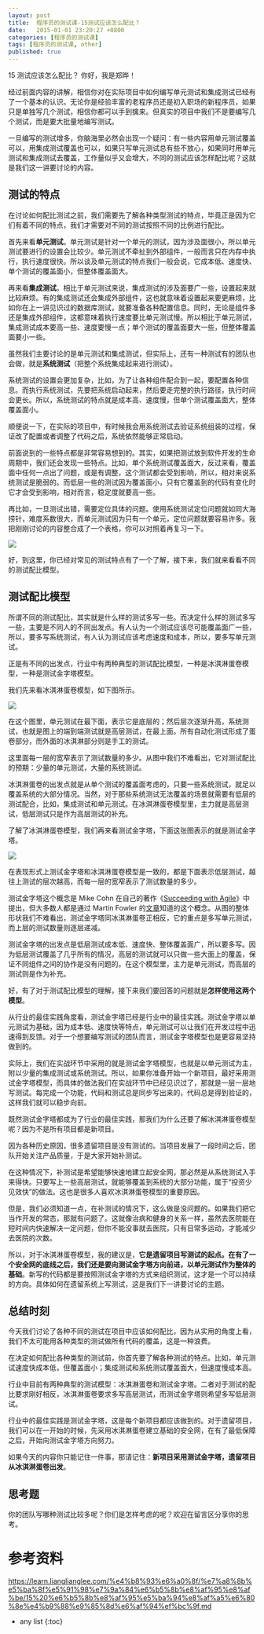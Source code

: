 ```yaml
---
layout: post
title:  程序员的测试课-15测试应该怎么配比？
date:   2015-01-01 23:20:27 +0800
categories: [程序员的测试课]
tags: [程序员的测试课, other]
published: true
---
```




15 测试应该怎么配比？
你好，我是郑晔！

经过前面内容的讲解，相信你对在实际项目中如何编写单元测试和集成测试已经有了一个基本的认识。无论你是经验丰富的老程序员还是初入职场的新程序员，如果只是单独写几个测试，相信你都可以手到擒来。但真实的项目中我们不是要编写几个测试，而是要大批量地编写测试。

一旦编写的测试增多，你脑海里必然会出现一个疑问：有一些内容用单元测试覆盖可以，用集成测试覆盖也可以，如果只写单元测试总有些不放心，如果同时用单元测试和集成测试去覆盖，工作量似乎又会增大，不同的测试应该怎样配比呢？这就是我们这一讲要讨论的内容。

## 测试的特点

在讨论如何配比测试之前，我们需要先了解各种类型测试的特点，毕竟正是因为它们有着不同的特点，我们才需要对不同的测试按照不同的比例进行配比。

首先来看**单元测试**。单元测试是针对一个单元的测试，因为涉及面很小，所以单元测试要进行的设置会比较少。单元测试不牵扯到外部组件，一般而言只在内存中执行，执行速度很快。所以谈及单元测试的特点我们一般会说，它成本低、速度快、单个测试的覆盖面小，但整体覆盖面大。

再来看**集成测试**。相比于单元测试来说，集成测试的涉及面要广一些，设置起来就比较麻烦。有的集成测试还会集成外部组件，这也就意味着设置起来要更麻烦，比如你在上一讲见识过的数据库测试，就要准备各种配置信息。同时，无论是组件多还是集成外部组件，这都意味着执行速度要比单元测试慢。所以相比于单元测试，集成测试成本要高一些、速度要慢一点；单个测试的覆盖面要大一些，但整体覆盖面要小一些。

虽然我们主要讨论的是单元测试和集成测试，但实际上，还有一种测试有的团队也会做，就是**系统测试**（把整个系统集成起来进行测试）。

系统测试的设置会更加复杂，比如，为了让各种组件配合到一起，要配置各种信息。而执行系统测试，先要把系统启动起来，然后要走完整的执行路径，执行时间会更长。所以，系统测试的特点就是成本高、速度慢，但单个测试覆盖面大，整体覆盖面小。

顺便说一下，在实际的项目中，有时候我会用系统测试去验证系统组装的过程，保证改了配置或者调整了代码之后，系统依然能够正常启动。

前面说到的一些特点都是非常容易想到的。其实，如果把测试放到软件开发的生命周期中，我们还会发现一些特点。比如，单个系统测试覆盖面大，反过来看，覆盖面中任何一点出了问题，或是有调整，这个测试都会受到影响，所以，相对来说系统测试是脆弱的。而低层一些的测试因为覆盖面小，只有它覆盖到的代码有变化时它才会受到影响，相对而言，稳定度就要高一些。

再比如，一旦测试出错，需要定位具体的问题。使用系统测试定位问题就如同大海捞针，难度系数很大，而单元测试因为只有一个单元，定位问题就要容易许多。我把刚刚讨论的内容整合成了一个表格，你可以对照着再复习一下。

![](https://learn.lianglianglee.com/%e4%b8%93%e6%a0%8f/%e7%a8%8b%e5%ba%8f%e5%91%98%e7%9a%84%e6%b5%8b%e8%af%95%e8%af%be/assets/b3af7444866e41afbeed3a221eecf437.jpg)

好，到这里，你已经对常见的测试特点有了一个了解，接下来，我们就来看看不同的测试配比模型。

## 测试配比模型

所谓不同的测试配比，其实就是什么样的测试多写一些。而决定什么样的测试多写一些，主要是不同人的不同出发点。有人认为一个测试应该尽可能覆盖面广一些，所以，要多写系统测试，有人认为测试应该考虑速度和成本，所以，要多写单元测试。

正是有不同的出发点，行业中有两种典型的测试配比模型，一种是冰淇淋蛋卷模型，一种是测试金字塔模型。

我们先来看冰淇淋蛋卷模型，如下图所示。

![](https://learn.lianglianglee.com/%e4%b8%93%e6%a0%8f/%e7%a8%8b%e5%ba%8f%e5%91%98%e7%9a%84%e6%b5%8b%e8%af%95%e8%af%be/assets/4c43167a421b4f9c81a6dee8bf4e3d65.jpg)

在这个图里，单元测试在最下面，表示它是底层的；然后层次逐渐升高，系统测试，也就是图上的端到端测试就是高层测试，在最上面。所有自动化测试形成了蛋卷部分，而外面的冰淇淋部分则是手工的测试。

这里面每一层的宽窄表示了测试数量的多少。从图中我们不难看出，它对测试配比的预期：少量的单元测试，大量的系统测试。

冰淇淋蛋卷的出发点就是从单个测试的覆盖面考虑的，只要一些系统测试，就足以覆盖系统的大部分情况。当然，对于那些系统测试无法覆盖的场景就需要有低层的测试配合，比如，集成测试和单元测试。在冰淇淋蛋卷模型里，主力就是高层测试，低层测试只是作为高层测试的补充。

了解了冰淇淋蛋卷模型，我们再来看测试金字塔，下面这张图表示的就是测试金字塔。

![](https://learn.lianglianglee.com/%e4%b8%93%e6%a0%8f/%e7%a8%8b%e5%ba%8f%e5%91%98%e7%9a%84%e6%b5%8b%e8%af%95%e8%af%be/assets/f1ee98b7a0f143bf8054cc928fbcee7f.jpg)

在表现形式上测试金字塔和冰淇淋蛋卷模型是一致的，都是下面表示低层测试，越往上测试的层次越高，而每一层的宽窄表示了测试数量的多少。

测试金字塔这个概念是 Mike Cohn 在自己的著作《[Succeeding with Agile](https://book.douban.com/subject/5334585/)》中提出，但大多数人都是通过 Martin Fowler 的[文章](https://martinfowler.com/bliki/TestPyramid.html)知道的这个概念。从图的整体形状我们不难看出，测试金字塔同冰淇淋蛋卷正相反，它的重点是多写单元测试，而上层的测试数量则逐层递减。

测试金字塔的出发点是低层测试成本低、速度快、整体覆盖面广，所以要多写。因为低层测试覆盖了几乎所有的情况，高层的测试就可以只做一些大面上的覆盖，保证不同组件之间的协作是没有问题的。在这个模型里，主力是单元测试，而高层的测试则是作为补充。

好，有了对于测试配比模型的理解，接下来我们要回答的问题就是**怎样使用这两个模型**。

从行业的最佳实践角度看，测试金字塔已经是行业中的最佳实践。测试金字塔以单元测试为基础，因为成本低、速度快等特点，单元测试可以让我们在开发过程中迅速得到反馈。对于一个想要编写测试的团队而言，测试金字塔模型也是更容易坚持做到的。

实际上，我们在实战环节中采用的就是测试金字塔模型，也就是以单元测试为主，附以少量的集成测试或系统测试。所以，如果你准备开始一个新项目，最好采用测试金字塔模型，而具体的做法我们在实战环节中已经见识过了，那就是一层一层地写测试。每完成一个功能，代码和测试总是同步写出来的，代码总是得到验证的，这样我们就可以稳步向前。

既然测试金字塔都成为了行业的最佳实践，那我们为什么还要了解冰淇淋蛋卷模型呢？因为不是所有项目都是新项目。

因为各种历史原因，很多遗留项目是没有测试的。当项目发展了一段时间之后，团队开始关注产品质量，于是大家开始补测试。

在这种情况下，补测试是希望能够快速地建立起安全网，那必然是从系统测试入手来得快。只要写上一些高层测试，就能够覆盖到系统的大部分功能，属于“投资少见效快”的做法。这也是很多人喜欢冰淇淋蛋卷模型的重要原因。

但是，我们必须知道一点，在补测试的情况下，这么做是没问题的。如果我们把它当作开发的常态，那就有问题了。这就像治病和健身的关系一样，虽然去医院能在短时间内快速解决一定问题，但你不能没事就去医院，只有日常多运动，才能减少去医院的次数。

所以，对于冰淇淋蛋卷模型，我的建议是，**它是遗留项目写测试的起点。在有了一个安全网的底线之后，我们还是要向测试金字塔方向前进，以单元测试作为整体的基础**。新写的代码都是要按照测试金字塔的方式来组织测试，这才是一个可以持续的方向。具体如何在遗留系统上写测试，这是我们下一讲要讨论的主题。

## 总结时刻

今天我们讨论了各种不同的测试在项目中应该如何配比，因为从实用的角度上看，我们不太可能用各种类型的测试做所有代码的覆盖，这是一种浪费。

在决定如何配比各种类型的测试前，你首先要了解各种测试的特点。比如，单元测试速度快成本低，但覆盖面小；集成测试和系统测试覆盖面大，但速度慢成本高。

行业中目前有两种典型的测试模型：冰淇淋蛋卷和测试金字塔。二者对于测试的配比要求刚好相反，冰淇淋蛋卷要求多写高层测试，而测试金字塔则希望多写低层测试。

行业中的最佳实践是测试金字塔，这是每个新项目都应该做到的。对于遗留项目，我们可以在一开始的时候，先采用冰淇淋蛋卷建立基础的安全网，在有了最低保障之后，开始向测试金字塔方向努力。

如果今天的内容你只能记住一件事，那请记住：**新项目采用测试金字塔，遗留项目从冰淇淋蛋卷出发**。

## 思考题

你的团队写哪种测试比较多呢？你们是怎样考虑的呢？欢迎在留言区分享你的思考。




# 参考资料

https://learn.lianglianglee.com/%e4%b8%93%e6%a0%8f/%e7%a8%8b%e5%ba%8f%e5%91%98%e7%9a%84%e6%b5%8b%e8%af%95%e8%af%be/15%20%e6%b5%8b%e8%af%95%e5%ba%94%e8%af%a5%e6%80%8e%e4%b9%88%e9%85%8d%e6%af%94%ef%bc%9f.md

* any list
{:toc}

